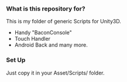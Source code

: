 ### What is this repository for? ###

This is my folder of generic Scripts for Unity3D.
- Handy "BaconConsole"
- Touch Handler
- Android Back
and many more.

### Set Up ###

Just copy it in your Asset/Scripts/ folder.